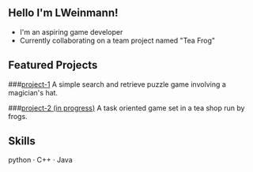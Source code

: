 ## Hello I'm LWeinmann!

- I'm an aspiring game developer
- Currently collaborating on a team project named "Tea Frog"

## Featured Projects

###[project-1](https://github.com/LWeinmann/Hat-Hunt)
A simple search and retrieve puzzle game involving a magician's hat.

###[project-2 (in progress)](https://github.com/Fire-Horse27/Tea-Frog)
A task oriented game set in a tea shop run by frogs.

## Skills
python · C++ · Java 

<!--
**LWeinmann/LWeinmann** is a ✨ _special_ ✨ repository because its `README.md` (this file) appears on your GitHub profile.

Here are some ideas to get you started:

- 🔭 I’m currently working on ...
- 🌱 I’m currently learning ...
- 👯 I’m looking to collaborate on ...
- 🤔 I’m looking for help with ...
- 💬 Ask me about ...
- 📫 How to reach me: ...
- 😄 Pronouns: ...
- ⚡ Fun fact: ...
-->
